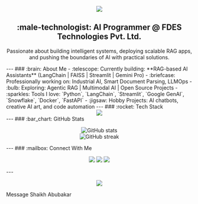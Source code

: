 <!-- Banner -->
<p align="center">
  <img src="https://capsule-render.vercel.app/api?type=waving&color=0:4e54c8,100:8f94fb&height=200&section=header&text=Hey,%20I'm%20ShaikhAbubakar!&fontSize=40&fontAlignY=35&animation=twinkling" />
</p>
<!-- Bio -->
<h2 align="center">:male-technologist: AI Programmer @ FDES Technologies Pvt. Ltd.</h2>
<p align="center">
  Passionate about building intelligent systems, deploying scalable RAG apps, and pushing the boundaries of AI with practical solutions.
</p>
---
### :brain: About Me
- :telescope: Currently building: **RAG-based AI Assistants** (LangChain | FAISS | Streamlit | Gemini Pro)
- :briefcase: Professionally working on: Industrial AI, Smart Document Parsing, LLMOps
- :bulb: Exploring: Agentic RAG | Multimodal AI | Open Source Projects
- :sparkles: Tools I love: `Python`, `LangChain`, `Streamlit`, `Google GenAI`, `Snowflake`, `Docker`, `FastAPI`
- :jigsaw: Hobby Projects: AI chatbots, creative AI art, and code automation
---
### :rocket: Tech Stack
<div align="center">
  <img src="https://skillicons.dev/icons?i=python,streamlit,fastapi,docker,git,vscode,linux,github,googlecloud,figma" />
</div>
---
### :bar_chart: GitHub Stats
<p align="center">
  <img src="https://github-readme-stats.vercel.app/api?username=your-username&show_icons=true&theme=tokyonight" alt="GitHub stats" />
  <br />
  <img src="https://github-readme-streak-stats.herokuapp.com?user=your-username&theme=tokyonight&date_format=M%20j%5B%2C%20Y%5D" alt="GitHub streak" />
</p>
---
### :mailbox: Connect With Me
<p align="center">
  <a href="mailto:youremail@example.com"><img src="https://img.shields.io/badge/-Email-D14836?style=flat&logo=gmail&logoColor=white"/></a>
  <a href="https://www.linkedin.com/in/your-linkedin/"><img src="https://img.shields.io/badge/-LinkedIn-blue?style=flat&logo=linkedin&logoColor=white"/></a>
  <a href="https://your-portfolio.com"><img src="https://img.shields.io/badge/-Portfolio-ff69b4?style=flat&logo=react&logoColor=white"/></a>
</p>
---
<!-- Footer -->
<p align="center">
  <img src="https://capsule-render.vercel.app/api?type=waving&color=8f94fb&height=120&section=footer"/>
</p>











Message Shaikh Abubakar









